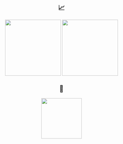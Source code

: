 <h2 align="center">📈</h2>
<div align="center">
  <img align="center" height=180 src="https://github-readme-stats-git-master-xwand.vercel.app/api?username=willrees23&theme=dracula"/>
  <img align="center" height=180 src="https://github-readme-stats-git-master-xwand.vercel.app/api/top-langs/?username=willrees23&layout=compact&theme=dracula"/>
</div>

<h2 align="center">📌</h2>
<div align="center">
  <a href="https://github.com/willrees23/nhlwebsite">
    <img height=130 align="center" height=180 src="https://github-readme-stats-git-master-xwand.vercel.app/api/pin/?username=willrees23&repo=nhlwebsite&theme=dracula&show_owner=true&show_icons=true"/>
  </a>
</div>
